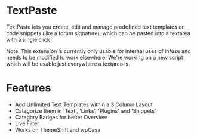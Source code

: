 TextPaste
=========

TextPaste lets you create, edit and manage predefined text templates or code snippets (like a forum signature), which can be pasted into a textarea with a single click

Note: This extension is currently only usable for internal uses of infuse and needs to be modified to work elsewhere. We're working on a new script which will be usable just everywhere a textarea is.

Features
=========

- Add Unlimited Text Templates within a 3 Column Layout
- Categorize them in 'Text', 'Links', 'Plugins' and 'Snippets'
- Category Badges for better Overview
- Live Filter
- Works on ThemeShift and wpCasa

